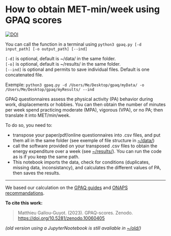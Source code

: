 # How to obtain MET-min/week using GPAQ scores



[![DOI](https://zenodo.org/badge/DOI/10.5281/zenodo.13895456.svg)](https://doi.org/10.5281/zenodo.13895456)


You can call the function in a terminal using ```python3 gpaq.py [-d input_path] [-o output_path] [--ind]```  

`[-d]` is optional, default is ~/data/ in the same folder.  
`[-o]` is optional, default is ~/results/ in the same folder.  
`[--ind]` is optional and permits to save individual files. Default is one concatenated file.  

Exemple: ```python3 gpaq.py -d /Users/Me/Desktop/gpaq/myData/ -o /Users/Me/Desktop/gpaq/myResults/ --ind``` 


GPAQ questionnaires assess the physical activity (PA) behavior during work, displacements or hobbies.
You can then obtain the number of minutes per week spend practicing moderate (MPA), vigorous (VPA), or no PA; then translate it into MET/min/week.  
  
To do so, you need to:
* transpose your paper/pdf/online questionnaires into .csv files, and put them all in the same folder (see exemple of file structure in [~/data/](https://github.com/MatthieuGG/GPAQ-scores/tree/main/data))
* call the software provided on your transposed .csv files to obtain the energy expenditure over a week (see [~/results/](https://github.com/MatthieuGG/GPAQ-scores/tree/main/results)). You can run the code as is if you keep the same path.
* This notebook imports the data, check for conditions (duplicates, missing data, inconsistancy), and calculates the different values of PA, then saves the results.
---
We based our calculation on the [GPAQ guides](https://www.who.int/docs/default-source/ncds/ncd-surveillance/gpaq-analysis-guide.pdf) and [ONAPS recommandations](https://onaps.fr/wp-content/uploads/2020/10/Interpre%CC%81tation-GPAQ.pdf).

**To cite this work:**
> Matthieu Gallou-Guyot. (2023). GPAQ-scores. Zenodo. https://doi.org/10.5281/zenodo.10060405  

*(old version using a JupyterNootebook is still avaliable in [~/old/](https://github.com/MatthieuGG/GPAQ-scores/tree/main/old))*
